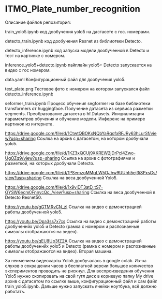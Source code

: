# ITMO_Plate_number_recognition

Описание файлов репозитория:

train_yolo5.ipynb                код дообучения yolo5 на дастасете с гос. номерами.

detecto_train.ipynb              код дообучения Resnet из библиотеки Detecto.

detecto_inference.ipynb          код запуска модели дообученной в Detecto и тест на картинке с номером.

inference_yolo5+detecto.ipynb    пайплайн yolo5+ Detecto запускается на видео с гос номером.

data.yaml                        Конфигурационный файл для дообучения yolo5.

test_plate.png                   Тестовое фото с номером на котором запускался файл detecto_inference.ipynb

seformer_train.ipynb             Процесс обучения segformer на базе библиотеки transformers от huggingface.
                                 Получение датасета из сервиса разметки segments. Преобразование датасета в hf.Datasets.
                                 Инициализация парамемтров обучения и обучение модели.
                                 Инференс на примере картинок из интернета.



https://drive.google.com/file/d/1CtwtQBOKxNQbYaRqofxRFJRy63hLurSf/view?usp=sharing    Ссылка на архив с датасетом, на котором дообучали yolo5.

https://drive.google.com/file/d/1KZ3xQCUj9XKREW2jDrPcl4Zwo-UgOZq9/view?usp=sharing    Ссылка на архив с фотографиями и разметкой, на которых дообучали Detecto.

https://drive.google.com/file/d/1PSemzoMMqLW5OJhw9UUhh5ej3i8PxsGs/view?usp=sharing    Ссылка на веса дообученной Yolo5.

https://drive.google.com/file/d/1x9ylDT3atD_tS7-GYSW6ecm0FnnvcQc_/view?usp=sharing    Ссылка на веса дообученной в Detecto Resnet50.


https://youtu.be/gGTMRvCN_zI     Ссылка на видео с демонстрацией работы дообученной yolo5. 

https://youtu.be/Opa3ss7x7cs     Ссылка на видео с демонстрацией работы дообученнйх yolo5 и Detecto (рамка с номером и распознанные символы отображаются на видео). 

https://youtu.be/qEU8Up3fZ2A     Ссылка на видео с демонстрацией работы дообученнйх yolo5 и Detecto (рамка с номером и распознанные символы отображаются на видео). Вторая машина.



За неимением видеокарты Yolo5 дообучалась в google colab. Из-за слухов о сокращении часов в бесплатной версии большое количество экспериментов проводить не рискнул.
Для воспроизведения обучения Yolo5 нужно скопировать на свой гугл диск в корневую папку My drive архив с датасетом по ссылке выше, конфигурационный файл и сам файл train_yolo5.ipynb. Дальше нужно запускать ячейки ноутбука, всё должно работать. 
